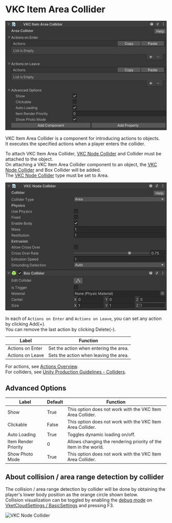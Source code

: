 # VKC Item Area Collider

![VKC Item Area Collider](img/VKCItemAreaCollider_01.jpg)

VKC Item Area Collider is a component for introducing actions to objects. <br>
It executes the specified actions when a player enters the collider.

To attach VKC Item Area Collider, [VKC Node Collider](./VKCNodeCollider.md) and Collider must be attached to the object.<br>
On attaching a VKC Item Area Collider component to an object, the [VKC Node Collider](./VKCNodeCollider.md) and Box Collider will be added.<br>
The [VKC Node Collider](./VKCNodeCollider.md) type must be set to Area.

![VKC Node Collider](img/VKCItemAreaCollider_02.jpg)

In each of `Actions on Enter` and `Actions on Leave`, you can set any action by clicking Add(+). <br>
You can remove the last action by clicking Delete(-).

| Label | Function |
| ---- | ---- |
| Actions on Enter | Set the action when entering the area. |
| Actions on Leave | Sets the action when leaving the area. |

For actions, see [Actions Overview](../Actions/ActionsOverview.md). <br>
For colliders, see [Unity Production Guidelines - Colliders](../WorldMakingGuide/UnityGuidelines.md).

## Advanced Options

| Label | Default | Function |
| ---- | ---- | ---- |
| Show | True | This option does not work with the VKC Item Area Collider. |
| Clickable | False | This option does not work with the VKC Item Area Collider. |
| Auto Loading | True | Toggles dynamic loading on/off. |
| Item Render Priority | 0 | Allows changing the rendering priority of the item in the world. |
| Show Photo Mode | True | This option does not work with the VKC Item Area Collider. |

## About collision / area range detection by collider

The collision / area range detection by collider will be done by obtaining the player's lower body position as the orange circle shown below.<br>
Collision visualization can be toggled by enabling the [debug mode](../WorldEditingTips/DebugMode.md#f3-display-collision) on [VketCloudSettings / BasicSettings](../VketCloudSettings/BasicSettings.md) and pressing F3.

![VKC Node Collider](img/VKCItemAreaCollider_03.jp)
